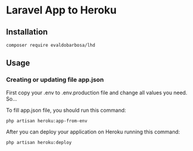 # Laravel App to Heroku

## Installation

```
composer require evaldobarbosa/lhd
```

## Usage

### Creating or updating file app.json

First copy your .env to .env.production file and change all values you need. So...

To fill app.json file, you should run this command:

```
php artisan heroku:app-from-env
```

After you can deploy your application on Heroku running this command:

```
php artisan heroku:deploy
```